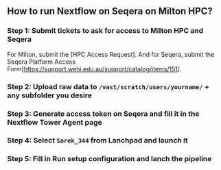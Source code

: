 ## How to run Nextflow on Seqera on Milton HPC?  
### Step 1: Submit tickets to ask for access to Milton HPC and Seqera
For Milton, submit the [HPC Access Request]. And for Seqera, submit the Seqera Platform Access Form[https://support.wehi.edu.au/support/catalog/items/151].
### Step 2: Upload raw data to `/vast/scratch/users/yourname/` + any subfolder you desire
### Step 3: Generate access token on Seqera and fill it in the Nextflow Tower Agent page
### Step 4: Select `Sarek_344` from Lanchpad and launch it
### Step 5: Fill in Run setup configuration and lanch the pipeline
